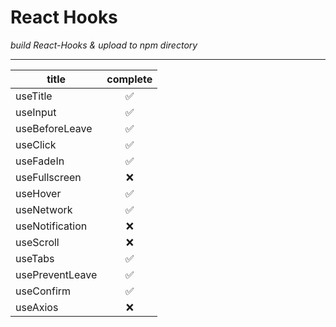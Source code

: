 **React Hooks**
=================

_build React-Hooks & upload to npm directory_

---------------------------------------------

|<center>title</center>|<center>complete</center>|
|----------------------|-------------------------|
|useTitle|<center>✅</center>|
|useInput|<center>✅</center>|
|useBeforeLeave|<center>✅</center>|
|useClick|<center>✅</center>|
|useFadeIn|<center>✅</center>|
|useFullscreen|<center>❌</center>|
|useHover|<center>✅</center>|
|useNetwork|<center>✅</center>|
|useNotification|<center>❌</center>|
|useScroll|<center>❌</center>|
|useTabs|<center>✅</center>|
|usePreventLeave|<center>✅</center>|
|useConfirm|<center>✅</center>|
|useAxios|<center>❌</center>|